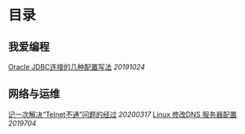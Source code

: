 # 目录

## 我爱编程
[Oracle JDBC连接的几种配置写法](/我爱编程/20191024_Oracle_JDBC连接的几种配置写法) _20191024_

## 网络与运维
[记一次解决“Telnet不通”问题的经过](/网络与运维/20200317_记一次解决“Telnet不通”问题的经过) _20200317_
[Linux 修改DNS 服务器配置](/网络与运维/20190704_Linux_修改DNS_服务器配置) _2019704_